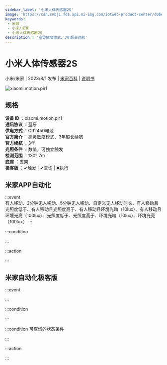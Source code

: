 ```yaml
---
sidebar_label: '小米人体传感器2S'
image: 'https://cdn.cnbj1.fds.api.mi-img.com/iotweb-product-center/d0be98f0495d12eaaf10b726393921fd_1680164909734.png?GalaxyAccessKeyId=AKVGLQWBOVIRQ3XLEW&Expires=9223372036854775807&Signature=D5DqnGYi7ZWjuGsn980JZsZnQt0='
keywords: 
 - 米家
 - 小米/米家
 - 小米人体传感器2S
description : '高灵敏度模式、3年超长续航'
---
```

# 小米人体传感器2S

小米/米家 | 2023/8/1 发布 | [米家百科](https://home.mi.com/webapp/content/baike/product/index.html?model=xiaomi.motion.pir1) | [说明书](https://home.mi.com/views/introduction.html?model=xiaomi.motion.pir1&region=cn)

![xiaomi.motion.pir1](https://cdn.cnbj1.fds.api.mi-img.com/iotweb-product-center/d0be98f0495d12eaaf10b726393921fd_1680164909734.png?GalaxyAccessKeyId=AKVGLQWBOVIRQ3XLEW&Expires=9223372036854775807&Signature=D5DqnGYi7ZWjuGsn980JZsZnQt0=)

## 规格  
> 
**设备 ID** ：xiaomi.motion.pir1  
**通讯协议** ：蓝牙  
**供电方式** ：CR2450电池  
**官方简介** ：高灵敏度模式、3年超长续航  
**官方续航** ：3年  
**光照条件** ：数值，可独立触发  
**检测范围** ：130° 7m  
**底座** ：支架  
**极客版** ：✔触发 | ✔查询 | ❌执行  

## 米家APP自动化  

:::event  
有人移动、2分钟无人移动、5分钟无人移动、自定义无人移动时长、有人移动且光照度低于、有人移动且光照度高于、有人移动且环境光暗（10lux）、有人移动且环境光亮（100lux）、光照度低于、光照度高于、环境光暗（10lux）、环境光亮（100lux）
:::

:::condition  

:::

:::action   

:::

## 米家自动化极客版  

:::event  

:::

:::condition  

:::

:::condition 可查询的状态条件  

:::

:::action  

:::

        
